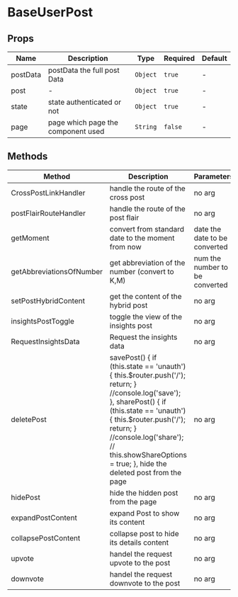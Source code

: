 # BaseUserPost

## Props

<!-- @vuese:BaseUserPost:props:start -->
|Name|Description|Type|Required|Default|
|---|---|---|---|---|
|postData|postData the full post Data|`Object`|`true`|-|
|post|-|`Object`|`true`|-|
|state|state authenticated or not|`Object`|`true`|-|
|page|page which page the component used|`String`|`false`|-|

<!-- @vuese:BaseUserPost:props:end -->


## Methods

<!-- @vuese:BaseUserPost:methods:start -->
|Method|Description|Parameters|
|---|---|---|
|CrossPostLinkHandler|handle the route of the cross post|no arg|
|postFlairRouteHandler|handle the route of the post flair|no arg|
|getMoment|convert from standard date to the moment from now|date the date to be converted|
|getAbbreviationsOfNumber|get abbreviation of the number (convert to K,M)|num the number to be converted|
|setPostHybridContent|get the content of the hybrid post|no arg|
|insightsPostToggle|toggle the view of the insights post|no arg|
|RequestInsightsData|Request the insights data|no arg|
|deletePost|savePost() { if (this.state == 'unauth') { this.$router.push('/'); return; } //console.log('save'); }, sharePost() { if (this.state == 'unauth') { this.$router.push('/'); return; } //console.log('share'); // this.showShareOptions = true; }, hide the deleted post from the page|no arg|
|hidePost|hide the hidden post from the page|no arg|
|expandPostContent|expand Post to show its content|no arg|
|collapsePostContent|collapse post to hide its details content|no arg|
|upvote|handel the request upvote to the post|no arg|
|downvote|handel the request downvote to the post|no arg|

<!-- @vuese:BaseUserPost:methods:end -->


